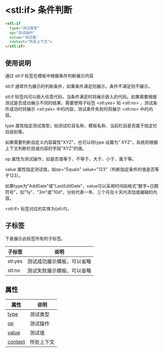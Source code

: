 ﻿# &lt;stl:if&gt; 条件判断

```html
<stl:if
  type="测试类型"
  op="测试操作"
  value="测试值"
  context="所处上下文">
</stl:if>
```

## 使用说明

通过 stl:if 标签在模板中根据条件判断展示内容

stl:if 通常作为展示的判断条件，如果条件满足则展示，条件不满足则不展示。

stl:if 标签内可以嵌入任意代码，当条件满足时将展示嵌入的代码。如果需要根据测试是否成功展示不同的结果，需要使用子标签 &lt;stl:yes&gt; 和 &lt;stl:no&gt; ，测试条件成功时将展示 &lt;stl:yes&gt; 中的内容，测试条件失败时将展示 &lt;stl:no&gt; 中的内容。

type 属性指定测试类型，如测试栏目名称、模板名称、当前栏目是否属于指定栏目级别等。

如果需要判断自定义内容属性"XYZ"，也可以将type 设置为" XYZ"，系统将根据上下文判断栏目或内容的字段"XYZ"的值。

op 属性为测试操作，如是否值等于、不等于、大于、小于、属于等。

value 属性指定测试值，如op="Equals" value="123"（判断指定条件的值是否等于123）。

如果type为"AddDate"或"LastEditDate"，value可以采用时间段格式"数字+日期符号"，如"1y"、"3m"或"10d"，分别代表一年、三个月及十天内添加或编辑的内容。

&lt;stl:if&gt; 标签对应的实体为{stl:if}。

## 子标签

下表展示此标签所有的子标签。

| 子标签  | 说明                       |
| ------- | -------------------------- |
| stl:yes | 测试成功展示模板，可以省略 |
| stl:no  | 测试失败展示模板，可以省略 |

## 属性

| 属性                                | 说明       |
| ----------------------------------- | ---------- |
| [type](if/attributes?id=type)       | 测试类型   |
| [op](if/attributes?id=op)           | 测试操作   |
| [value](if/attributes?id=value)     | 测试值     |
| [context](if/attributes?id=context) | 所处上下文 |